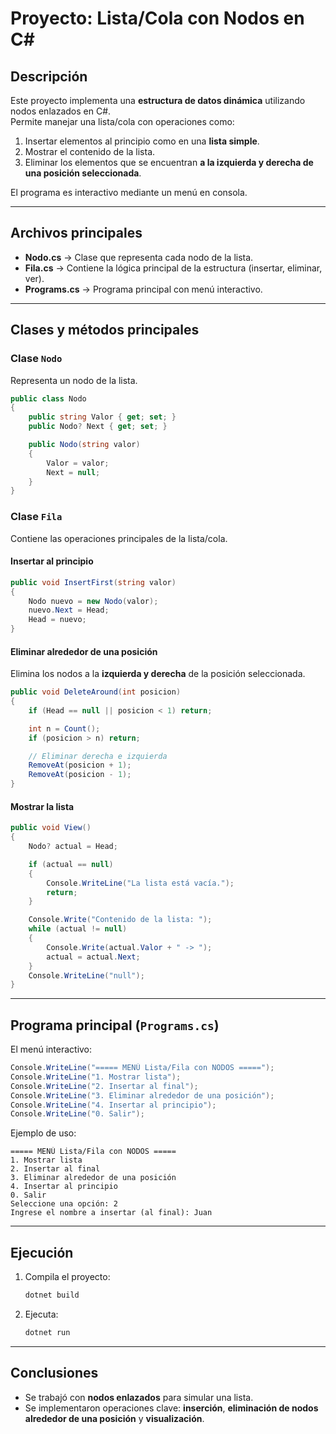 # Proyecto: Lista/Cola con Nodos en C#

## Descripción
Este proyecto implementa una **estructura de datos dinámica** utilizando nodos enlazados en C#.  
Permite manejar una lista/cola con operaciones como:
1. Insertar elementos al principio como en una **lista simple**.
2. Mostrar el contenido de la lista.
3. Eliminar los elementos que se encuentran **a la izquierda y derecha de una posición seleccionada**.

El programa es interactivo mediante un menú en consola.

---

##  Archivos principales
- **Nodo.cs** → Clase que representa cada nodo de la lista.
- **Fila.cs** → Contiene la lógica principal de la estructura (insertar, eliminar, ver).
- **Programs.cs** → Programa principal con menú interactivo.

---

##  Clases y métodos principales

### Clase `Nodo`
Representa un nodo de la lista.
```csharp
public class Nodo
{
    public string Valor { get; set; }
    public Nodo? Next { get; set; }

    public Nodo(string valor)
    {
        Valor = valor;
        Next = null;
    }
}
```

###  Clase `Fila`
Contiene las operaciones principales de la lista/cola.

#### Insertar al principio
```csharp
public void InsertFirst(string valor)
{
    Nodo nuevo = new Nodo(valor);
    nuevo.Next = Head;
    Head = nuevo;
}
```

#### Eliminar alrededor de una posición
Elimina los nodos a la **izquierda y derecha** de la posición seleccionada.
```csharp
public void DeleteAround(int posicion)
{
    if (Head == null || posicion < 1) return;

    int n = Count();
    if (posicion > n) return;

    // Eliminar derecha e izquierda
    RemoveAt(posicion + 1); 
    RemoveAt(posicion - 1);
}
```

#### Mostrar la lista
```csharp
public void View()
{
    Nodo? actual = Head;

    if (actual == null)
    {
        Console.WriteLine("La lista está vacía.");
        return;
    }

    Console.Write("Contenido de la lista: ");
    while (actual != null)
    {
        Console.Write(actual.Valor + " -> ");
        actual = actual.Next;
    }
    Console.WriteLine("null");
}
```

---

## Programa principal (`Programs.cs`)
El menú interactivo:
```csharp
Console.WriteLine("===== MENÚ Lista/Fila con NODOS =====");
Console.WriteLine("1. Mostrar lista");
Console.WriteLine("2. Insertar al final");
Console.WriteLine("3. Eliminar alrededor de una posición");
Console.WriteLine("4. Insertar al principio");
Console.WriteLine("0. Salir");
```
Ejemplo de uso:
```
===== MENÚ Lista/Fila con NODOS =====
1. Mostrar lista
2. Insertar al final
3. Eliminar alrededor de una posición
4. Insertar al principio
0. Salir
Seleccione una opción: 2
Ingrese el nombre a insertar (al final): Juan
```

---

## Ejecución
1. Compila el proyecto:
   ```bash
   dotnet build
   ```
2. Ejecuta:
   ```bash
   dotnet run
   ```

---

## Conclusiones
- Se trabajó con **nodos enlazados** para simular una lista.
- Se implementaron operaciones clave: **inserción**, **eliminación de nodos alrededor de una posición** y **visualización**.